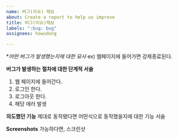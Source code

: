 ```yaml
---
name: 버그(이슈) 제보
about: Create a report to help us improve
title: 버그(이슈)제보
labels: ":bug: bug"
assignees: howudong

---
```


**어떤 버그가 발생했는지에 대한 묘사*
ex) 웹페이지에 들어가면 강제종료된다.

**버그가 발생하는 절차에 대한 단계적 서술**
1. 웹 페이지에 들어간다.
2. 로그인 한다.
3. 로그아웃 한다.
4. 해당 에러 발생

**의도했던 기능**
제대로 동작됐다면 어떤식으로 동작했을지에 대한 기능 서술

**Screenshots**
가능하다면, 스크린샷
